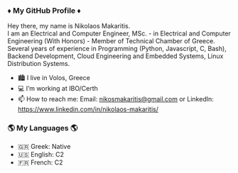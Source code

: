 ### ♦️ My GitHub Profile ♦️

Hey there, my name is Nikolaos Makaritis. <br />I am an Electrical and Computer Engineer, MSc. - in Electrical and Computer Engineering (With Honors) - Member of Technical Chamber of Greece.<br />
Several years of experience in Programming (Python, Javascript, C, Bash), Backend Development, Cloud Engineering and Embedded Systems, Linux Distribution Systems.

- 🏙️ I live in Volos, Greece
- 💻 I’m working at IBO/Certh
- 📫 How to reach me: Email: nikosmakaritis@gmail.com or LinkedIn: https://www.linkedin.com/in/nikolaos-makaritis/

### 🌎 My Languages 🌎

- 🇬🇷 Greek: Native
- 🇺🇸 English: C2
- 🇫🇷 French: C2
